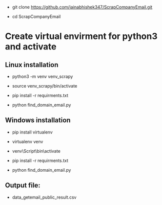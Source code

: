 - git clone https://github.com/jainabhishek347/ScrapCompanyEmail.git
 
 - cd ScrapCompanyEmail

# Create virtual envirment for python3 and activate 

## Linux installation 

 - python3 -m venv venv_scrapy
 
 - source venv_scrapy/bin/activate

 - pip install -r requirments.txt

 - python find_domain_email.py
 
## Windows installation 

 - pip install virtualenv

 - virtualenv venv

 - venv\Script\bin\activate

 - pip install -r requirments.txt

 - python find_domain_email.py


## Output file:

- data_getemail_public_result.csv 

